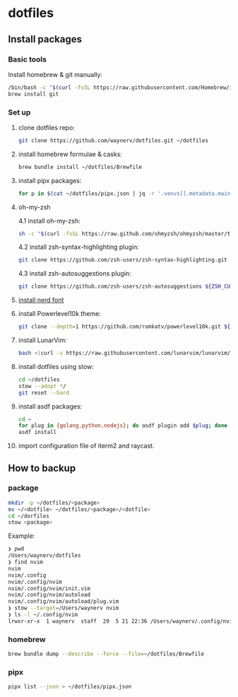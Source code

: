 # dotfiles

## Install packages

### Basic tools

Install homebrew & git manually:
```bash
/bin/bash -c "$(curl -fsSL https://raw.githubusercontent.com/Homebrew/install/HEAD/install.sh)"
brew install git 
```

### Set up

1. clone dotfiles repo:

    ```bash
    git clone https://github.com/waynerv/dotfiles.git ~/dotfiles 
    ```

2. install homebrew formulae & casks:

    ```bash
    brew bundle install ~/dotfiles/Brewfile
    ```

3. install pipx packages:

    ```bash
    for p in $(cat ~/dotfiles/pipx.json | jq -r '.venvs[].metadata.main_package.package_or_url'); do pipx install $p; done
    ```
 
4. oh-my-zsh

    4.1 install oh-my-zsh:
    ```bash
    sh -c "$(curl -fsSL https://raw.github.com/ohmyzsh/ohmyzsh/master/tools/install.sh)"
    ```
    4.2 install zsh-syntax-highlighting plugin:
    ```bash
    git clone https://github.com/zsh-users/zsh-syntax-highlighting.git ${ZSH_CUSTOM:-~/.oh-my-zsh/custom}/plugins/zsh-syntax-highlighting
    ```
    4.3 install zsh-autosuggestions plugin:
    ```bash
    git clone https://github.com/zsh-users/zsh-autosuggestions ${ZSH_CUSTOM:-~/.oh-my-zsh/custom}/plugins/zsh-autosuggestions
    ```

5. [install nerd font](https://github.com/romkatv/powerlevel10k/blob/master/README.md#meslo-nerd-font-patched-for-powerlevel10k)

6. install Powerlevel10k theme:
    ```bash
    git clone --depth=1 https://github.com/romkatv/powerlevel10k.git ${ZSH_CUSTOM:-$HOME/.oh-my-zsh/custom}/themes/powerlevel10k
    ```

7. install LunarVim:
    ```bash
    bash <(curl -s https://raw.githubusercontent.com/lunarvim/lunarvim/master/utils/installer/install.sh)
    ```

8. install dotfiles using stow:

    ```bash
    cd ~/dotfiles
    stow --adopt */
    git reset --hard
    ```

9. install asdf packages:

    ```bash
    cd ~
    for plug in {golang,python,nodejs}; do asdf plugin add $plug; done
    asdf install
    ```

10. import configuration file of iterm2 and raycast.

## How to backup

### package

```bash
mkdir -p ~/dotfiles/<package>
mv ~/<dotfile> ~/dotfiles/<package>/<dotfile>
cd ~/dorfiles
stow <package>
```
Example:
```bash
❯ pwd
/Users/waynerv/dotfiles
❯ find nvim
nvim
nvim/.config
nvim/.config/nvim
nvim/.config/nvim/init.vim
nvim/.config/nvim/autoload
nvim/.config/nvim/autoload/plug.vim
❯ stow --target=/Users/waynerv nvim
❯ ls -l ~/.config/nvim
lrwxr-xr-x  1 waynerv  staff  29  5 21 22:36 /Users/waynerv/.config/nvim -> ../dotfiles/nvim/.config/nvim
```

### homebrew

```bash
brew bundle dump --describe --force --file=~/dotfiles/Brewfile
```

### pipx

```bash
pipx list --json > ~/dotfiles/pipx.json
```
